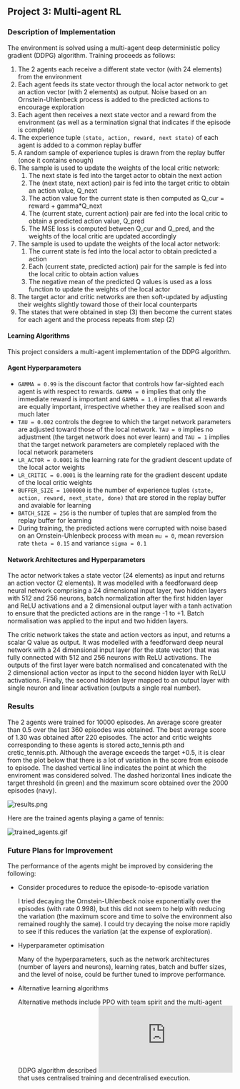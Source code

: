 ## Project 3: Multi-agent RL

### Description of Implementation

The environment is solved using a multi-agent deep deterministic policy gradient (DDPG) algorithm. Training proceeds as follows:

1. The 2 agents each receive a different state vector (with 24 elements) from the environment
1. Each agent feeds its state vector through the local actor network to get an action vector (with 2 elements) as output. Noise based on an Ornstein-Uhlenbeck process is added to the predicted actions to encourage exploration
1. Each agent then receives a next state vector and a reward from the environment (as well as a termination signal that indicates if the episode is complete)
1. The experience tuple `(state, action, reward, next state)` of each agent is added to a common replay buffer
1. A random sample of experience tuples is drawn from the replay buffer (once it contains enough) 
1. The sample is used to update the weights of the local critic network:
    1. The next state is fed into the target actor to obtain the next action
    1. The (next state, next action) pair is fed into the target critic to obtain an action value, Q_next
    1. The action value for the current state is then computed as Q_cur = reward + gamma*Q_next
    1. The (current state, current action) pair are fed into the local critic to obtain a predicted action value, Q_pred
    1. The MSE loss is computed between Q_cur and Q_pred, and the weights of the local critic are updated accordingly
1. The sample is used to update the weights of the local actor network:
    1. The current state is fed into the local actor to obtain predicted a action
    1. Each (current state, predicted action) pair for the sample is fed into the local critic to obtain action values
    1. The negative mean of the predicted Q values is used as a loss function to update the weights of the local actor
1. The target actor and critic networks are then soft-updated by adjusting their weights slightly toward those of their local counterparts
1. The states that were obtained in step (3) then become the current states for each agent and the process repeats from step (2)

#### Learning Algorithms

This project considers a multi-agent implementation of the DDPG algorithm.

#### Agent Hyperparameters

- `GAMMA = 0.99` is the discount factor that controls how far-sighted each agent is with respect to rewards. `GAMMA = 0` implies that only the immediate reward is important and `GAMMA = 1.0` implies that all rewards are equally important, irrespective whether they are realised soon and much later
- `TAU = 0.002` controls the degree to which the target network parameters are adjusted toward those of the local network. `TAU = 0` implies no adjustment (the target network does not ever learn) and `TAU = 1` implies that the target network parameters are completely replaced with the local network parameters
- `LR_ACTOR = 0.0001` is the learning rate for the gradient descent update of the local actor weights
- `LR_CRITIC = 0.0001` is the learning rate for the gradient descent update of the local critic weights
- `BUFFER_SIZE = 1000000` is the number of experience tuples `(state, action, reward, next_state, done)` that are stored in the replay buffer and avaiable for learning
- `BATCH_SIZE = 256` is the number of tuples that are sampled from the replay buffer for learning
- During training, the predicted actions were corrupted with noise based on an Ornstein-Uhlenbeck process with mean `mu = 0`, mean reversion rate `theta = 0.15` and variance `sigma = 0.1` 


#### Network Architectures and Hyperparameters

The actor network takes a state vector (24 elements) as input and returns an action vector (2 elements). It was modelled with a feedforward deep neural network comprising a 24 dimensional input layer, two hidden layers with 512 and 256 neurons, batch normalization after the first hidden layer and ReLU activations and a 2 dimensional output layer with a tanh activation to ensure that the predicted actions are in the range -1 to +1. Batch normalisation was applied to the input and two hidden layers. 

The critic network takes the state and action vectors as input, and returns a scalar Q value as output. It was modelled with a feedforward deep neural network with a 24 dimensional input layer (for the state vector) that was fully connected with 512 and 256 neurons with ReLU activations. The outputs of the first layer were batch normalised and concatenated with the 2 dimensional action vector as input to the second hidden layer with ReLU activations. Finally, the second hidden layer mapped to an output layer with single neuron and linear activation (outputs a single real number). 


### Results

The 2 agents were trained for 10000 episodes. An average score greater than 0.5 over the last 360 episodes was obtained. The best average score of 1.30 was obtained after 220 episodes. The actor and critic weights corresponding to these agents is stored acto_tennis.pth and cretic_tennis.pth. Although the average exceeds the target +0.5, it is clear from the plot below that there is a lot of variation in the score from episode to episode. The dashed vertical line indicates the point at which the enviroment was considered solved. The dashed horizontal lines indicate the target threshold (in green) and the maximum score obtained over the 2000 episodes (navy).

![results.png](results.png)

Here are the trained agents playing a game of tennis:

![trained_agents.gif](trained_agents.gif)


### Future Plans for Improvement

The performance of the agents might be improved by considering the following:

- Consider procedures to reduce the episode-to-episode variation
  
  I tried decaying the Ornstein-Uhlenbeck noise exponentially over the episodes (with rate 0.998), but this did not seem to help with reducing the variation (the maximum score and time to solve the environment also remained roughly the same). I could try decaying the noise more rapidly to see if this reduces the variation (at the expense of exploration).

- Hyperparameter optimisation 

  Many of the hyperparameters, such as the network architectures (number of layers and neurons), learning rates, batch and buffer sizes, and the level of noise, could be further tuned to improve performance.

- Alternative learning algorithms

  Alternative methods include PPO with team spirit and the multi-agent DDPG algorithm described ![here](https://papers.nips.cc/paper/7217-multi-agent-actor-critic-for-mixed-cooperative-competitive-environments.pdf) that uses centralised training and decentralised execution. 


